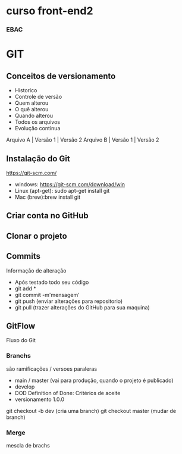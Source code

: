 # curso front-end2
### EBAC

# GIT
## Conceitos de versionamento
  - Historico
  - Controle de versão
  - Quem alterou
  - O quê alterou
  - Quando alterou
  - Todos os arquivos
  - Evolução continua

 Arquivo A | Versão 1 | Versão 2
 Arquivo B | Versão 1 | Versão 2

 ## Instalação do Git
https://git-scm.com/
 - windows: https://git-scm.com/download/win
 - Linux (apt-get): sudo apt-get install git
 - Mac (brew):brew install git
 
 ## Criar conta no GitHub

 ## Clonar o projeto

 ## Commits
 Informação de alteração
 - Após testado todo seu código
 - git add *
 - git commit -m'mensagem'
 - git push (enviar alterações para repositorio)
 - git pull (trazer alterações do GitHub para sua maquina)

 ## GitFlow
 Fluxo do Git

 ### Branchs
 são ramificações / versoes paraleras
 - main / master (vai para produção, quando o projeto é publicado)
 - develop
- DOD Definition of Done: Critérios de aceite
 - versionamento 1.0.0

 git checkout -b dev (cria uma branch)
 git checkout master (mudar de branch)

 ### Merge
 mescla de brachs
 